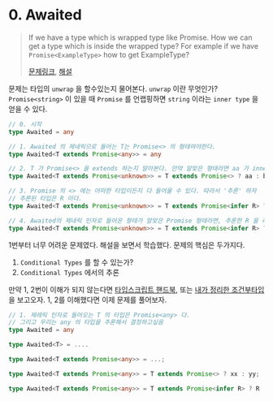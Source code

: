 # 0. Awaited

> If we have a type which is wrapped type like Promise. How we can get a type which is inside the wrapped type? For example if we have `Promise<ExampleType>` how to get ExampleType?
>
> [문제링크](https://github.com/type-challenges/type-challenges/blob/master/questions/189-easy-awaited/README.md), [해설](https://ghaiklor.github.io/type-challenges-solutions/en/easy-awaited.html)

문제는 타입의 `unwrap` 을 할수있는지 물어본다. `unwrap` 이란 무엇인가? `Promise<string>` 이 있을 때 `Promise` 를 언랩핑하면 `string` 이라는 `inner type` 을 얻을 수 있다.

```typescript
// 0. 시작
type Awaited = any

// 1. Awaited 의 제네릭으로 들어는 T는 Promise<> 의 형태여야한다.
type Awaited<T extends Promise<any>> = any

// 2. T 가 Promise<> 을 extends 하는지 알아본다. 만약 알맞은 형태라면 aa 가 inner type 이 된다.
type Awaited<T extends Promise<unknown>> = T extends Promise<> ? aa : bb

// 3. Promise 의 <> 에는 어떠한 타입이든지 다 들어올 수 있다. 따라서 '추론' 하자
// 추론된 타입은 R 이다.
type Awaited<T extends Promise<unknown>> = T extends Promise<infer R> ? aa : bb

// 4. Awaited의 제네릭 인자로 들어온 형태가 알맞은 Promise 형태라면, 추론한 R 을 리턴하면 된다.
type Awaited<T extends Promise<unknown>> = T extends Promise<infer R> ? R : T
```

1번부터 너무 어려운 문제였다. 해설을 보면서 학습했다. 문제의 핵심은 두가지다.

1. `Conditional Types` 를 할 수 있는가?
2. `Conditional Types` 에서의 추론

만약 1, 2번이 이해가 되지 않는다면 [타입스크립트 핸드북](https://www.typescriptlang.org/docs/handbook/2/conditional-types.html), 또는 [내가 정리한 조건부타입](https://simian114.gitbook.io/blog/undefined/undefined-3/conditional-types)을 보고오자. 1, 2를 이해했다면 이제 문제를 풀어보자.

```typescript
// 1. 제레릭 인자로 들어오는 T 의 타입은 Promise<any> 다.
// 그리고 우리는 any 의 타입을 추론해서 결정하고싶음
type Awaited = any

type Awaited<T> = ....

type Awaited<T extends Promise<any>> = ...;

type Awaited<T extends Promise<any>> = T extends Promise<> ? xx : yy;

type Awaited<T extends Promise<any>> = T extends Promise<infer R> ? R : T;
```

